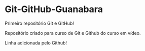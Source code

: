 # Git-GitHub-Guanabara
 Primeiro repositório Git e GitHub!

 Repositório criado para curso de Git e Github do curso em vídeo.
 
  Linha adicionada pelo Github!
